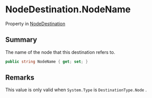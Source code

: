 # NodeDestination.NodeName

Property in [NodeDestination](/docs/api/csharp/yarn.compiler.basicblock.nodedestination.md)

## Summary


The name of the node that this destination refers to.


```csharp
public string NodeName { get; set; }
```

## Remarks

This value is only valid when  <code>System.Type</code>  is
<code>DestinationType.Node</code> .

